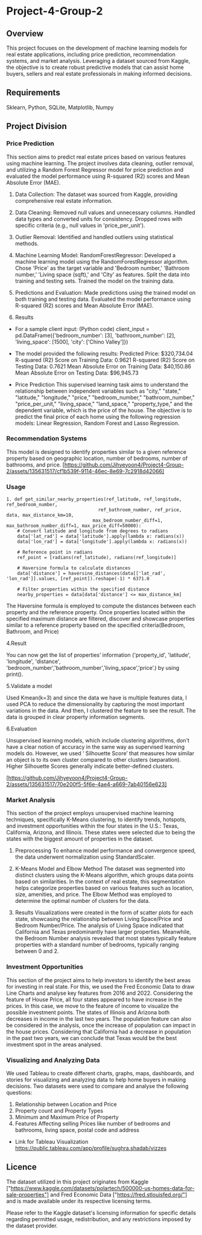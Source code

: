# Project-4-Group-2

## Overview 
This project focuses on the development of machine learning models for real estate applications, including price prediction, recommendation systems, and market analysis. Leveraging a dataset sourced from Kaggle, the objective is to create robust predictive models that can assist home buyers, sellers and real estate professionals in making informed decisions.

## Requirements
Sklearn, Python, SQLite, Matplotlib, Numpy

## Project Division

### Price Prediction

This section aims to predict real estate prices based on various features using machine learning. The project involves data cleaning, outlier removal, and utilizing a Random Forest Regressor model for price prediction and evaluated the model performance using R-squared (R2) scores and Mean Absolute Error (MAE).

1. Data Collection:
The dataset was sourced from Kaggle, providing comprehensive real estate information.

2. Data Cleaning:
Removed null values and unnecessary columns.
Handled data types and converted units for consistency.
Dropped rows with specific criteria (e.g., null values in 'price_per_unit').

3. Outlier Removal:
Identified and handled outliers using statistical methods.

4. Machine Learning Model: RandomForestRegressor:
Developed a machine learning model using the RandomForestRegressor algorithm.
Chose 'Price' as the target variable and 'Bedroom number,' 'Bathroom number,' 'Living space (sqft),' and 'City' as features.
Split the data into training and testing sets.
Trained the model on the training data.

5. Predictions and Evaluation:
Made predictions using the trained model on both training and testing data.
Evaluated the model performance using R-squared (R2) scores and Mean Absolute Error (MAE).

6. Results
- For a sample client input:
(Python code) client_input = pd.DataFrame({'bedroom_number': [3], 'bathroom_number': [2], 'living_space': [1500], 'city': ['Chino Valley']})

- The model provided the following results:
Predicted Price: $320,734.04 R-squared (R2) Score on Training Data: 0.9621 R-squared (R2) Score on Testing Data: 0.7621 Mean Absolute Error on Training Data: $40,150.86 Mean Absolute Error on Testing Data: $96,945.73

 - Price Prediction
This supervised learning task aims to understand the relationship between independent variables such as "city," "state," "latitude," "longitude," "price," "bedroom_number," "bathroom_number," "price_per_unit," "living_space," "land_space," "property_type," and the dependent variable, which is the price of the house. The objective is to predict the final price of each home using the following regression models: Linear Regression, Random Forest and Lasso Regression.

### Recommendation Systems

This model is designed to identify properties similar to a given reference property based on geographic location, number of bedrooms, number of bathrooms, and price. [https://github.com/Jihyeyoon4/Project4-Group-2/assets/135631517/cf1b539f-9114-46ec-8e69-7c2918d42066]


### Usage
```
1. def get_similar_nearby_properties(ref_latitude, ref_longitude, ref_bedroom_number, 
                                  ref_bathroom_number, ref_price, data, max_distance_km=10,
                                max_bedroom_number_diff=1, max_bathroom_number_diff=1, max_price_diff=50000):
    # Convert latitude and longitude from degrees to radians
    data['lat_rad'] = data['latitude'].apply(lambda x: radians(x))
    data['lon_rad'] = data['longitude'].apply(lambda x: radians(x))

    # Reference point in radians
    ref_point = [radians(ref_latitude), radians(ref_longitude)]

    # Haversine formula to calculate distances
    data['distance'] = haversine_distances(data[['lat_rad', 'lon_rad']].values, [ref_point]).reshape(-1) * 6371.0

    # Filter properties within the specified distance
    nearby_properties = data[data['distance'] <= max_distance_km]

```
The Haversine formula is employed to compute the distances between each property and the reference property. Once properties located within the specified maximum distance are filtered, discover and showcase properties similar to a reference property based on the specified criteria(Bedroom, Bathroom, and Price)

4.Result

You can now get the list of properties’ information ('property_id', 'latitude', 'longitude', 'distance', 'bedroom_number','bathroom_number','living_space','price’.) by using print().
 

5.Validate a model

 Used Kmean(k=3) and since the data we have is multiple features data, I used PCA to reduce the dimensionality by capturing the most important variations in the data. And then, I clustered the feature to see the result. The data is grouped in clear property information segments.

6.Evaluation

Unsupervised learning models, which include clustering algorithms, don't have a clear notion of accuracy in the same way as supervised learning models do. However, we used ‘ Silhouette Score’ that measures how similar an object is to its own cluster compared to other clusters (separation). Higher Silhouette Scores generally indicate better-defined clusters. 
 
[https://github.com/Jihyeyoon4/Project4-Group-2/assets/135631517/70e200f5-5f6e-4ae4-a669-7ab40156e623]

### Market Analysis
This section of the project employs unsupervised machine learning techniques, specifically K-Means clustering, to identify trends, hotspots, and investment opportunities within the four states in the U.S.: Texas, California, Arizona, and Illinois. These states were selected due to being the states with the biggest amount of properties in the dataset.

1. Preprocessing
To enhance model performance and convergence speed, the data underwent normalization using StandardScaler.

2. K-Means Model and Elbow Method
The dataset was segmented into distinct clusters using the K-Means algorithm, which groups data points based on similarities. In the context of real estate, this segmentation helps categorize properties based on various features such as location, size, amenities, and price. The Elbow Method was employed to determine the optimal number of clusters for the data.

3. Results
Visualizations were created in the form of scatter plots for each state, showcasing the relationship between Living Space/Price and Bedroom Number/Price. The analysis of Living Space indicated that California and Texas predominantly have larger properties. Meanwhile, the Bedroom Number analysis revealed that most states typically feature properties with a standard number of bedrooms, typically ranging between 0 and 2.

### Investment Opportunities 

This section of the project aims to help investors to identify the best areas for investing in real state. For this, we used the Fred Economic Data to draw Line Charts and analyse key features from 2016 and 2022. 
Considering the feature of House Price, all four states appeared to have increase in the prices. In this case, we move to the feature of income to visualize the possible investment points. The states of Illinois and Arizona both decreases in income in the last two years. 
The population feature can also be considered in the analysis, once the increase of population can impact in the house prices. Considering that California had a decrease in population in the past two years, we can conclude that Texas would be the best investment spot in the areas analysed. 

### Visualizing and Analyzing Data

We used Tableau to create different charts, graphs, maps, dashboards, and stories for visualizing and analyzing data to help home buyers in making decisions. Two datasets were used to compare and analyse the following questions: 

1. Relationship between Location and Price
2. Property count and Property Types
3. Minimum and Maximum Price of Property 
4. Features Affecting selling Prices like number of bedrooms and bathrooms, living space, postal code and address

- Link for Tableau Visualization         https://public.tableau.com/app/profile/sughra.shadab/vizzes

## Licence 
The dataset utilized in this project originates from Kaggle ["https://www.kaggle.com/datasets/polartech/500000-us-homes-data-for-sale-properties"] and Fred Economic Data ["https://fred.stlouisfed.org/"] and is made available under its respective licensing terms.

Please refer to the Kaggle dataset's licensing information for specific details regarding permitted usage, redistribution, and any restrictions imposed by the dataset provider.
